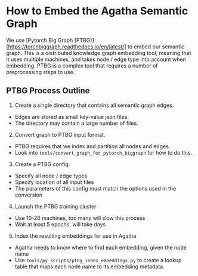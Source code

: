How to Embed the Agatha Semantic Graph
======================================

We use [Pytorch Big Graph
(PTBG)][https://torchbiggraph.readthedocs.io/en/latest/] to embed our semantic
graph. This is a distributed knowledge graph embedding tool, meaning that it
uses multiple machines, and takes node / edge type into account when embedding.
PTBG is a complex tool that requires a number of preprocessing steps to use.

## PTBG Process Outline

 1. Create a single directory that contains all semantic graph edges.
   - Edges are stored as small key-value json files.
   - The directory may contain a large number of files.
 2. Convert graph to PTBG input format.
   - PTBG requires that we index and partition all nodes and edges.
   - Look into `tools/convert_graph_for_pytorch_biggraph` for how to do this.
 3. Create a PTBG config.
   - Specify all node / edge types
   - Specify location of all input files
   - The parameters of this config must match the options used in the conversion
 4. Launch the PTBG training cluster
   - Use 10-20 machines, too many will slow this process
   - Wait at least 5 epochs, will take days
 5. Index the resulting embeddings for use in Agatha
   - Agatha needs to know where to find each embedding, given the node name
   - Use `tools/py_scripts/ptbg_index_embeddings.py` to create a lookup table
     that maps each node name to its embedding metadata.
